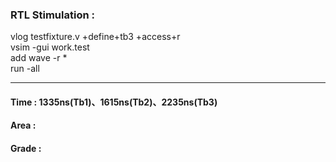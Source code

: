 ### RTL Stimulation : 
vlog testfixture.v +define+tb3 +access+r  
vsim -gui work.test  
add wave -r *  
run -all  

-----------------------------------------------------
#### Time :  1335ns(Tb1)、1615ns(Tb2)、2235ns(Tb3)  
#### Area :   
#### Grade :   
